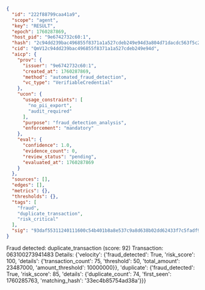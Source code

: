 ```json
{
  "id": "222f88799caa41a9",
  "scope": "agent",
  "key": "RESULT",
  "epoch": 1760287869,
  "host_pid": "9e6742732c60:1",
  "hash": "2c94dd239bac496855f8371a1a527cdeb249e94d3a804d71dacdc563f5c265f1",
  "cid": "QmV12c94dd239bac496855f8371a1a527cdeb249e94d",
  "aicp": {
    "prov": {
      "issuer": "9e6742732c60:1",
      "created_at": 1760287869,
      "method": "automated_fraud_detection",
      "vc_type": "VerifiableCredential"
    },
    "ucon": {
      "usage_constraints": [
        "no_pii_export",
        "audit_required"
      ],
      "purpose": "fraud_detection_analysis",
      "enforcement": "mandatory"
    },
    "eval": {
      "confidence": 1.0,
      "evidence_count": 0,
      "review_status": "pending",
      "evaluated_at": 1760287869
    }
  },
  "sources": [],
  "edges": [],
  "metrics": {},
  "thresholds": {},
  "tags": [
    "fraud",
    "duplicate_transaction",
    "risk_critical"
  ],
  "sig": "93daf55311240111600c54b401b8a8e537c9a8d638b02dd62433f7c5fadf9db6"
}
```

Fraud detected: duplicate_transaction (score: 92)
Transaction: 063100273941483
Details: {'velocity': {'fraud_detected': True, 'risk_score': 100, 'details': {'transaction_count': 75, 'threshold': 50, 'total_amount': 23487000, 'amount_threshold': 10000000}}, 'duplicate': {'fraud_detected': True, 'risk_score': 85, 'details': {'duplicate_count': 74, 'first_seen': 1760285763, 'matching_hash': '33ec4b85754ad38a'}}}